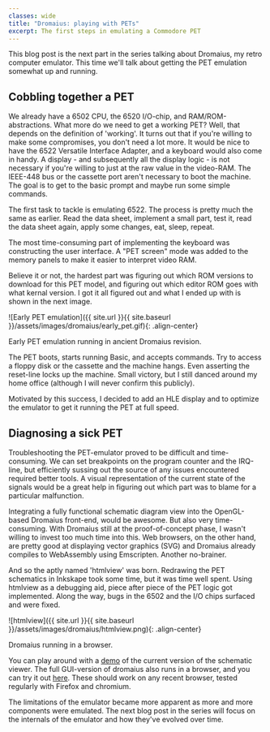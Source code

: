 ```yaml
---
classes: wide
title: "Dromaius: playing with PETs"
excerpt: The first steps in emulating a Commodore PET
---
```


This blog post is the next part in the series talking about Dromaius, my retro computer emulator. This time we'll talk about getting the PET emulation somewhat up and running.

## Cobbling together a PET
We already have a 6502 CPU, the 6520 I/O-chip, and RAM/ROM-abstractions. What more do we need to get a working PET? Well, that depends on the definition of 'working'. It turns out that if you're willing to make some compromises, you don't need a lot more. It would be nice to have the 6522 Versatile Interface Adapter, and a keyboard would also come in handy. A display - and subsequently all the display logic - is not necessary if you're willing to just at the raw value in the video-RAM. The IEEE-448 bus or the cassette port aren't necessary to boot the machine. The goal is to get to the basic prompt and maybe run some simple commands.

The first task to tackle is emulating 6522. The process is pretty much the same as earlier. Read the data sheet, implement a small part, test it, read the data sheet again, apply some changes, eat, sleep, repeat.

The most time-consuming part of implementing the keyboard was constructing the user interface. A "PET screen" mode was added to the memory panels to make it easier to interpret video RAM.

Believe it or not, the hardest part was figuring out which ROM versions to download for this PET model, and figuring out which editor ROM goes with what kernal version. I got it all figured out and what I ended up with is shown in the next image.

![Early PET emulation]({{ site.url }}{{ site.baseurl }}/assets/images/dromaius/early_pet.gif){: .align-center}
<figcaption class="text-center">Early PET emulation running in ancient Dromaius revision.</figcaption>

The PET boots, starts running Basic, and accepts commands. Try to access a floppy disk or the cassette and the machine hangs. Even asserting the reset-line locks up the machine. Small victory, but I still danced around my home office (although I will never confirm this publicly).

Motivated by this success, I decided to add an HLE display and to optimize the emulator to get it running the PET at full speed.

## Diagnosing a sick PET
Troubleshooting the PET-emulator proved to be difficult and time-consuming. We can set breakpoints on the program counter and the IRQ-line, but efficiently sussing out the source of any issues encountered required better tools. A visual representation of the current state of the signals would be a great help in figuring out which part was to blame for a particular malfunction.

Integrating a fully functional schematic diagram view into the OpenGL-based Dromaius front-end, would be awesome. But also very time-consuming. With Dromaius still at the proof-of-concept phase, I wasn't willing to invest too much time into this. Web browsers, on the other hand, are pretty good at displaying vector graphics (SVG) and Dromaius already compiles to WebAssembly using Emscripten. Another no-brainer.

And so the aptly named 'htmlview' was born. Redrawing the PET schematics in Inkskape took some time, but it was time well spent. Using htmlview as a debugging aid, piece after piece of the PET logic got implemented. Along the way, bugs in the 6502 and the I/O chips surfaced and were fixed.

![htmlview]({{ site.url }}{{ site.baseurl }}/assets/images/dromaius/htmlview.png){: .align-center}
<figcaption class="text-center">Dromaius running in a browser.</figcaption>

You can play around with a [demo](https://justcode.be/dromaius/htmlview/) of the current version of the schematic viewer. The full GUI-version of dromaius also runs in a browser, and you can try it out [here](https://justcode.be/dromaius/gui/). These should work on any recent browser, tested regularly with Firefox and chromium.

The limitations of the emulator became more apparent as more and more components were emulated. The next blog post in the series will focus on the internals of the emulator and how they've evolved over time.


